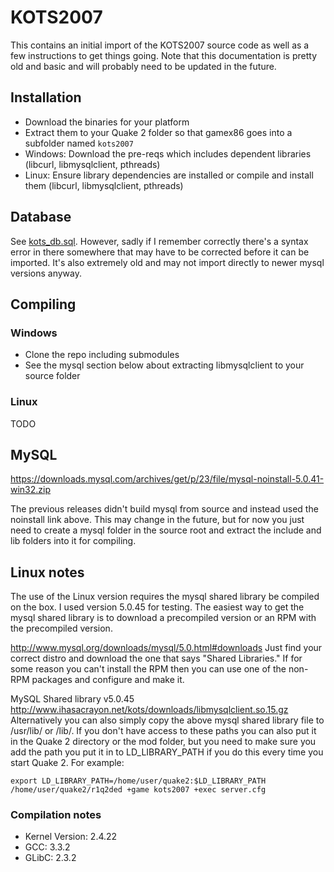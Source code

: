 # KOTS2007

This contains an initial import of the KOTS2007 source code as well as a few instructions to get things going. Note that this documentation is pretty old and basic and will probably need to be updated in the future.

## Installation
- Download the binaries for your platform
- Extract them to your Quake 2 folder so that gamex86 goes into a subfolder named `kots2007`
- Windows: Download the pre-reqs which includes dependent libraries (libcurl, libmysqlclient, pthreads)
- Linux: Ensure library dependencies are installed or compile and install them (libcurl, libmysqlclient, pthreads)

## Database
See [kots_db.sql](kots_db.sql). However, sadly if I remember correctly there's a syntax error in there somewhere that may have to be corrected before it can be imported. It's also extremely old and may not import directly to newer mysql versions anyway.

## Compiling

### Windows
- Clone the repo including submodules
- See the mysql section below about extracting libmysqlclient to your source folder

### Linux
TODO

## MySQL
https://downloads.mysql.com/archives/get/p/23/file/mysql-noinstall-5.0.41-win32.zip

The previous releases didn't build mysql from source and instead used the noinstall link above. This may change in the future, but for now you just need to create a mysql folder in the source root and extract the include and lib folders into it for compiling.

## Linux notes
The use of the Linux version requires the mysql shared library be compiled on the box. I used version 5.0.45 for testing. The easiest way to get the mysql shared library is to download a precompiled version or an RPM with the precompiled version.

http://www.mysql.org/downloads/mysql/5.0.html#downloads
Just find your correct distro and download the one that says "Shared Libraries." If for some reason you can't install the RPM then you can use one of the non-RPM packages and configure and make it.

MySQL Shared library v5.0.45
http://www.ihasacrayon.net/kots/downloads/libmysqlclient.so.15.gz
Alternatively you can also simply copy the above mysql shared library file to /usr/lib/ or /lib/. If you don't have access to these paths you can also put it in the Quake 2 directory or the mod folder, but you need to make sure you add the path you put it in to LD_LIBRARY_PATH if you do this every time you start Quake 2. For example:
```
export LD_LIBRARY_PATH=/home/user/quake2:$LD_LIBRARY_PATH
/home/user/quake2/r1q2ded +game kots2007 +exec server.cfg
```

### Compilation notes
- Kernel Version: 2.4.22
- GCC: 3.3.2
- GLibC: 2.3.2